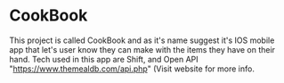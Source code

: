# CookBook
This project is called CookBook and as it's name suggest it's IOS mobile app that let's user know they can make with the items they have on their hand. Tech used in this app are Shift, and Open API "https://www.themealdb.com/api.php" (Visit website for more info. 
